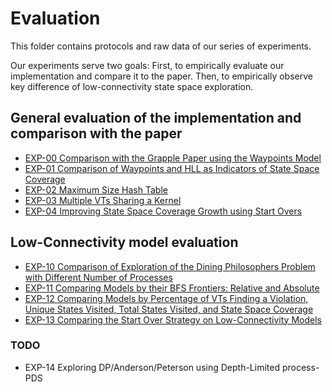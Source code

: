 # Evaluation

This folder contains protocols and raw data of our series of experiments.

Our experiments serve two goals:
First, to empirically evaluate our implementation and compare it to the paper.
Then, to empirically observe key difference of low-connectivity state space exploration.

## General evaluation of the implementation and comparison with the paper

- [EXP-00 Comparison with the Grapple Paper using the Waypoints Model](EXP-00-comparison-with-paper.ipynb)
- [EXP-01 Comparison of Waypoints and HLL as Indicators of State Space Coverage](EXP-01-comparison-waypoints-hll.ipynb)
- [EXP-02 Maximum Size Hash Table](EXP-02-large-hash-table.ipynb)
- [EXP-03 Multiple VTs Sharing a Kernel](EXP-03-shared-kernel.ipynb)
- [EXP-04 Improving State Space Coverage Growth using Start Overs](EXP-04-start-overs.ipynb)

## Low-Connectivity model evaluation

- [EXP-10 Comparison of Exploration of the Dining Philosophers Problem with Different Number of Processes](EXP-10-dining-philosophers-processes.ipynb)
- [EXP-11 Comparing Models by their BFS Frontiers: Relative and Absolute](EXP-11-bfs-frontiers.ipynb)
- [EXP-12 Comparing Models by Percentage of VTs Finding a Violation, Unique States Visited, Total States Visited, and State Space Coverage](EXP-12-model-comparison.ipynb)
- [EXP-13 Comparing the Start Over Strategy on Low-Connectivity Models](EXP-13-start-overs-low-connectivity.ipynb)

### TODO

- EXP-14 Exploring DP/Anderson/Peterson using Depth-Limited process-PDS

